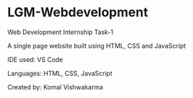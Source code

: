 # LGM-Webdevelopment
Web Development Internship Task-1

A single page website built using HTML, CSS and JavaScript

IDE used: VS Code

Languages: HTML, CSS, JavaScript

Created by: Komal Vishwakarma
